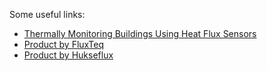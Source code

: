 Some useful links:
* [Thermally Monitoring Buildings Using Heat Flux Sensors](https://www.azom.com/article.aspx?ArticleID=15386)
* [Product by FluxTeq](https://www.fluxteq.com/products)
* [Product by Hukseflux](https://www.hukseflux.com/applications/building-physics-insulation-thermal-comfort-and-energy-budget-measurement)